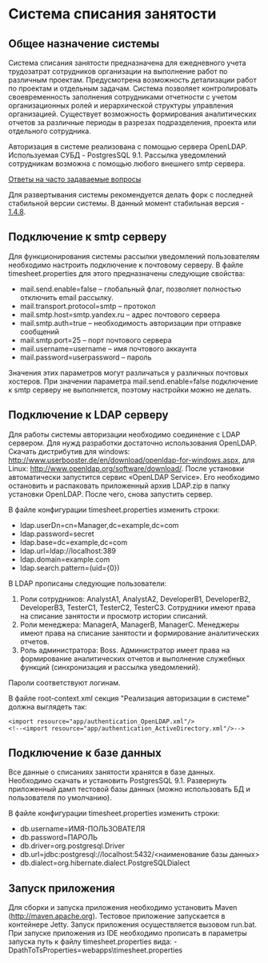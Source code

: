 Система списания занятости
==========================

Общее назначение системы
------------------------

Система списания занятости предназначена для ежедневного учета трудозатрат сотрудников организации на выполнение работ
по различным проектам. Предусмотрена возможность детализации работ по проектам и отдельным задачам. Система позволяет
контролировать своевременность заполнения сотрудниками отчетности с учетом организационных ролей и иерархической
структуры управления организацией. Существует возможность формирования аналитических отчетов за различные периоды в
разрезах подразделения, проекта или отдельного сотрудника.

Авторизация в системе реализована с помощью сервера OpenLDAP. Используемая СУБД - PostgresSQL 9.1.
Рассылка уведомлений сотрудникам возможна с помощью любого внешнего smtp сервера.

[Ответы на часто задаваемые вопросы](https://github.com/itru/timesheet/wiki/FAQ)

Для развертывания системы рекомендуется делать форк с последней стабильной версии системы. В данный момент стабильная
версия - [1.4.8](https://github.com/itru/timesheet/tree/version_1_4_8).

Подключение к smtp серверу
--------------------------

Для функционирования системы рассылки уведомлений пользователям необходимо настроить подключение к почтовому серверу.
В файле timesheet.properties для этого предназначены следующие свойства:

*	mail.send.enable=false – глобальный флаг, позволяет полностью отключить email рассылку.
*	mail.transport.protocol=smtp – протокол 
*	mail.smtp.host=smtp.yandex.ru – адрес почтового сервера
*	mail.smtp.auth=true – необходимость авторизации при отправке сообщений
*	mail.smtp.port=25 – порт почтового сервера
*	mail.username=username – имя почтового аккаунта
*	mail.password=userpassword – пароль 

Значения этих параметров могут различаться у различных почтовых хостеров. При значении параметра mail.send.enable=false
подключение к smtp серверу не выполняется, поэтому настройки можно не делать.

Подключение к LDAP серверу
--------------------------

Для работы системы авторизации необходимо соединение с LDAP сервером. Для нужд разработки достаточно использования
OpenLDAP. Скачать дистрибутив для windows: http://www.userbooster.de/en/download/openldap-for-windows.aspx,
для Linux: http://www.openldap.org/software/download/. После установки автоматически запустится сервис «OpenLDAP
Service». Его необходимо остановить и распаковать приложенный архив LDAP.zip в папку установки OpenLDAP. После чего,
снова запустить сервер.

В файле конфигурации timesheet.properties изменить строки:

*	ldap.userDn=cn=Manager,dc=example,dc=com
*	ldap.password=secret
*	ldap.base=dc=example,dc=com
*	ldap.url=ldap://localhost:389
*	ldap.domain=example.com
*	ldap.search.pattern=(uid={0})

В LDAP прописаны следующие пользователи:

1.	Роли сотрудников: AnalystA1, AnalystA2, DeveloperB1, DeveloperB2, DeveloperB3, TesterC1, TesterC2, TesterC3.
Сотрудники имеют права на списание занятости и просмотр истории списаний.
2.	Роли менеджера: ManagerA, ManagerB, ManagerC. Менеджеры имеют права на списание занятости и формирование
аналитических отчетов.
3.	Роль администратора: Boss. Администратор имеет права на формирование аналитических отчетов и выполнение служебных
функций (синхронизация и рассылка уведомлений).

Пароли соответствуют логинам.

В файле root-context.xml секция "Реализация авторизации в системе" должна выглядеть так:

    <import resource="app/authentication_OpenLDAP.xml"/>
    <!--<import resource="app/authentication_ActiveDirectory.xml"/>-->

Подключение к базе данных
-------------------------

Все данные о списаниях занятости хранятся в базе данных.  Необходимо скачать и установить PostgresSQL 9.1.
Развернуть приложенный дамп тестовой базы данных (можно использовать БД и пользователя по умолчанию).

В файле конфигурации timesheet.properties изменить строки:

*	db.username=ИМЯ-ПОЛЬЗОВАТЕЛЯ
*	db.password=ПАРОЛЬ
*	db.driver=org.postgresql.Driver
*	db.url=jdbc\:postgresql\://localhost\:5432/<наименование базы данных>
*	db.dialect=org.hibernate.dialect.PostgreSQLDialect

Запуск приложения
-----------------

Для сборки и запуска приложения необходимо установить Maven (http://maven.apache.org). Тестовое приложение запускается
в контейнере Jetty. Запуск приложения осуществляется вызовом run.bat.
При запуске приложения из IDE необходимо прописать в параметры запуска путь к файлу timesheet.properties вида:
-DpathToTsProperties=webapps\timesheet.properties
